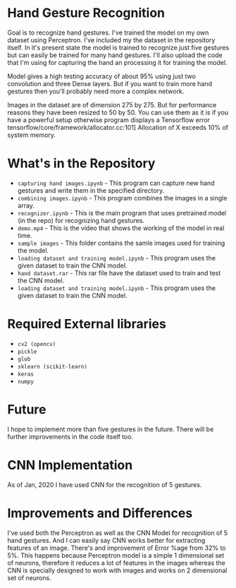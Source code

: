 # Hand Gesture Recognition
Goal is to recognize hand gestures. I've trained the model on my own dataset using Perceptron. I've included my the dataset in the repository itself. In it's present state the model is trained to recognize just five gestures but can easily be trained for many hand gestures. I'll also upload the code that I'm using for capturing the hand an processing it for training the model.

Model gives a high testing accuracy of about 95% using just two convolution and three Dense layers. But if you want to train more hand gestures then you'll probably need more a complex network.

Images in the dataset are of dimension 275 by 275. But for performance reasons they have been resized to 50 by 50. You can use them as it is if you have a powerful setup otherwise program displays a Tensorflow error tensorflow/core/framework/allocator.cc:101] Allocation of X exceeds 10% of system memory.

# What's in the Repository 
* `capturing hand images.ipynb` - This program can capture new hand gestures and write them in the specified directory.
* `combining images.ipynb` - This program combines the images in a single array.
* `recognizer.ipynb` - This is the main program that uses pretrained model (in the repo) for recognizing hand gestures.
* `demo.mp4` - This is the video that shows the working of the model in real time.
* `sample images` - This folder contains the samle images used for training the model.
* `loading dataset and training model.ipynb` - This program uses the given dataset to train the CNN model.
* `hand dataset.rar` - This rar file have the dataset used to train and test the CNN model.
* `loading dataset and training model.ipynb` - This program uses the given dataset to train the CNN model.

# Required External libraries
* `cv2 (opencv)`
* `pickle`
* `glob`
* `sklearn (scikit-learn)`
* `keras`
* `numpy`

# Future
I hope to implement more than five gestures in the future. There will be further improvements in the code itself too.

# CNN Implementation
As of Jan, 2020 I have used CNN for the recognition of 5 gestures. 

# Improvements and Differences
I've used both the Perceptron as well as the CNN Model for recognition of 5 hand gestures. And I can easily say CNN works better for extracting features of an image. There's and improvement of Error %age from 32% to 5%. This happens because Perceptron model is a simple 1 dimensional set of neurons, therefore it reduces a lot of features in the images whereas the CNN is specially designed to work with images and works on 2 dimensional set of neurons.
